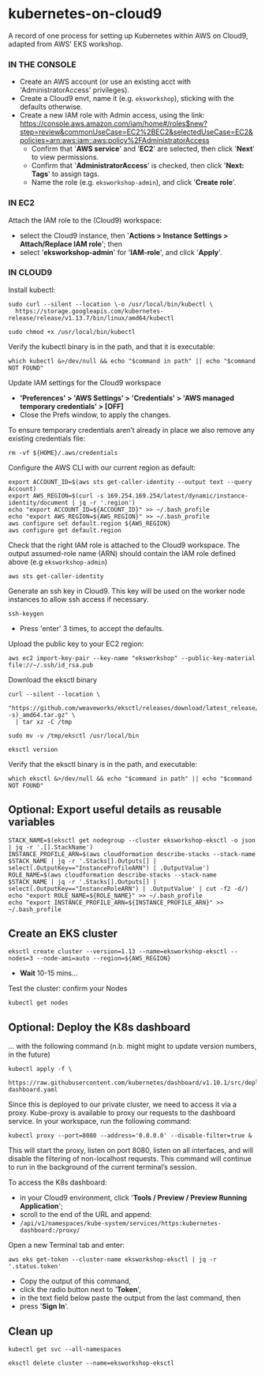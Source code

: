 # kubernetes-on-cloud9
A record of one process for setting up Kubernetes within AWS on Cloud9, adapted from AWS' EKS workshop.

### IN THE CONSOLE ###

- Create an AWS account (or use an existing acct with 'AdministratorAccess' privileges).
- Create a Cloud9 envt, name it (e.g. `eksworkshop`), sticking with the defaults otherwise.
- Create a new IAM role with Admin access, using the link: 
https://console.aws.amazon.com/iam/home#/roles$new?step=review&commonUseCase=EC2%2BEC2&selectedUseCase=EC2&policies=arn:aws:iam::aws:policy%2FAdministratorAccess
  - Confirm that '**AWS service**' and '**EC2**' are selected, then click '**Next**' to view permissions.
  - Confirm that '**AdministratorAccess**' is checked, then click '**Next: Tags**' to assign tags.
  - Name the role (e.g. `eksworkshop-admin`), and click '**Create role**'.

### IN EC2 ###

Attach the IAM role to the (Cloud9) workspace:
- select the Cloud9 instance, then '**Actions > Instance Settings > Attach/Replace IAM role**'; then
- select  '**eksworkshop-admin**' for '**IAM-role**', and click '**Apply**'.

### IN CLOUD9 ###

Install kubectl:
```
sudo curl --silent --location \-o /usr/local/bin/kubectl \
  https://storage.googleapis.com/kubernetes-release/release/v1.13.7/bin/linux/amd64/kubectl

sudo chmod +x /usr/local/bin/kubectl
``` 

Verify the kubectl binary is in the path, and that it is executable:
```
which kubectl &>/dev/null && echo "$command in path" || echo "$command NOT FOUND"
```

Update IAM settings for the Cloud9 workspace
- **'Preferences' > 'AWS Settings' > 'Credentials' > 'AWS managed temporary credentials' > [OFF]**
- Close the Prefs window, to apply the changes.

To ensure temporary credentials aren’t already in place we also remove any existing credentials file:
```
rm -vf ${HOME}/.aws/credentials
```

Configure the AWS CLI with our current region as default:
```
export ACCOUNT_ID=$(aws sts get-caller-identity --output text --query Account)
export AWS_REGION=$(curl -s 169.254.169.254/latest/dynamic/instance-identity/document | jq -r '.region')
echo "export ACCOUNT_ID=${ACCOUNT_ID}" >> ~/.bash_profile
echo "export AWS_REGION=${AWS_REGION}" >> ~/.bash_profile
aws configure set default.region ${AWS_REGION}
aws configure get default.region
```

Check that the right IAM role is attached to the Cloud9 workspace. The output assumed-role name (ARN) should contain the IAM role defined above (e.g `eksworkshop-admin`)
```
aws sts get-caller-identity
```

Generate an ssh key in Cloud9. This key will be used on the worker node instances to allow ssh access if necessary.
```
ssh-keygen
```
- Press 'enter' 3 times, to accept the defaults.

Upload the public key to your EC2 region:
```
aws ec2 import-key-pair --key-name "eksworkshop" --public-key-material file://~/.ssh/id_rsa.pub
```

Download the eksctl binary
```
curl --silent --location \
  "https://github.com/weaveworks/eksctl/releases/download/latest_release/eksctl_$(uname -s)_amd64.tar.gz" \
  | tar xz -C /tmp

sudo mv -v /tmp/eksctl /usr/local/bin

eksctl version
```

Verify that the eksctl binary is in the path, and executable:
```
which eksctl &>/dev/null && echo "$command in path" || echo "$command NOT FOUND"
```

## Optional: Export useful details as reusable variables ##
```
STACK_NAME=$(eksctl get nodegroup --cluster eksworkshop-eksctl -o json | jq -r '.[].StackName')
INSTANCE_PROFILE_ARN=$(aws cloudformation describe-stacks --stack-name $STACK_NAME | jq -r '.Stacks[].Outputs[] | select(.OutputKey=="InstanceProfileARN") | .OutputValue')
ROLE_NAME=$(aws cloudformation describe-stacks --stack-name $STACK_NAME | jq -r '.Stacks[].Outputs[] | select(.OutputKey=="InstanceRoleARN") | .OutputValue' | cut -f2 -d/)
echo "export ROLE_NAME=${ROLE_NAME}" >> ~/.bash_profile
echo "export INSTANCE_PROFILE_ARN=${INSTANCE_PROFILE_ARN}" >> ~/.bash_profile
```

## Create an EKS cluster ##
```
eksctl create cluster --version=1.13 --name=eksworkshop-eksctl --nodes=3 --node-ami=auto --region=${AWS_REGION}
```
-  **Wait** 10-15 mins...

Test the cluster: confirm your Nodes
```
kubectl get nodes
```

## Optional: Deploy the K8s dashboard ##

... with the following command (n.b. might might to update version numbers, in the future)
```
kubectl apply -f \
  https://raw.githubusercontent.com/kubernetes/dashboard/v1.10.1/src/deploy/recommended/kubernetes-dashboard.yaml
```

Since this is deployed to our private cluster, we need to access it via a proxy. 
Kube-proxy is available to proxy our requests to the dashboard service. In your workspace, run the following command:
```
kubectl proxy --port=8080 --address='0.0.0.0' --disable-filter=true &
```
This will start the proxy, listen on port 8080, listen on all interfaces, and will disable the filtering of non-localhost requests.
This command will continue to run in the background of the current terminal’s session.

To access the K8s dashboard: 
- in your Cloud9 environment, click '**Tools / Preview / Preview Running Application**';
- scroll to the end of the URL and append: 
- `/api/v1/namespaces/kube-system/services/https:kubernetes-dashboard:/proxy/`

Open a new Terminal tab and enter:
```
aws eks get-token --cluster-name eksworkshop-eksctl | jq -r '.status.token'
```
- Copy the output of this command,
- click the radio button next to '**Token**', 
- in the text field below paste the output from the last command, then
- press '**Sign In**'.

## Clean up ##
```
kubectl get svc --all-namespaces

eksctl delete cluster --name=eksworkshop-eksctl
```
